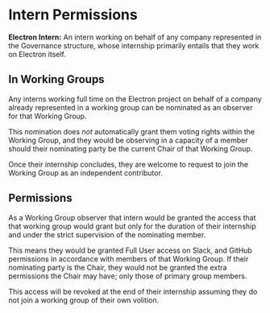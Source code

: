 # Intern Permissions

**Electron Intern:** An intern working on behalf of any company represented in the Governance structure, whose internship primarily entails that they work on Electron itself.

## In Working Groups

Any interns working full time on the Electron project on behalf of a company already represented in a working group can be nominated as an observer for that Working Group.

This nomination does _not_ automatically grant them voting rights within the Working Group, and they would be observing in a capacity of a member should their nominating party be the current Chair of that Working Group.

Once their internship concludes, they are welcome to request to join the Working Group as an independent contributor.

## Permissions

As a Working Group observer that intern would be granted the access that that working group would grant but only for the duration of their internship and under the strict supervision of the nominating member.

This means they would be granted Full User access on Slack, and GitHub permissions in accordance with members of that Working Group. If their nominating party is the Chair, they would not be granted the extra permissions the Chair may have; only those of primary group members.

This access will be revoked at the end of their internship assuming they do not join a working group of their own volition.

